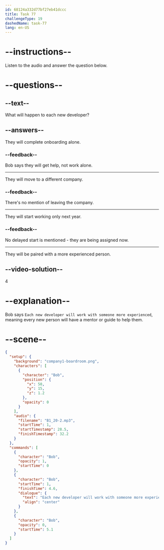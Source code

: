 ```yaml
---
id: 68124a332d77bf27eb41dccc
title: Task 77
challengeType: 19
dashedName: task-77
lang: en-US
---
```


<!-- (Audio) Bob: Each new developer will work with someone more experienced. -->

# --instructions--

Listen to the audio and answer the question below.

# --questions--

## --text--

What will happen to each new developer?

## --answers--

They will complete onboarding alone.

### --feedback--

Bob says they will get help, not work alone.

---

They will move to a different company.

### --feedback--

There's no mention of leaving the company.

---

They will start working only next year.

### --feedback--

No delayed start is mentioned - they are being assigned now.

---

They will be paired with a more experienced person.

## --video-solution--

4

# --explanation--

Bob says `Each new developer will work with someone more experienced`, meaning every new person will have a mentor or guide to help them.

# --scene--

```json
{
  "setup": {
    "background": "company1-boardroom.png",
    "characters": [
      {
        "character": "Bob",
        "position": {
          "x": 50,
          "y": 15,
          "z": 1.2
        },
        "opacity": 0
      }
    ],
    "audio": {
      "filename": "B1_20-2.mp3",
      "startTime": 1,
      "startTimestamp": 28.5,
      "finishTimestamp": 32.2
    }
  },
  "commands": [
    {
      "character": "Bob",
      "opacity": 1,
      "startTime": 0
    },
    {
      "character": "Bob",
      "startTime": 1,
      "finishTime": 4.6,
      "dialogue": {
        "text": "Each new developer will work with someone more experienced.",
        "align": "center"
      }
    },
    {
      "character": "Bob",
      "opacity": 0,
      "startTime": 5.1
    }
  ]
}
```
